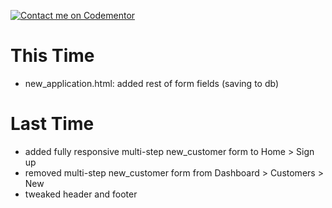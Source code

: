 [![Contact me on Codementor](https://www.codementor.io/m-badges/boonecabal/im-a-cm-b.svg)](https://www.codementor.io/@boonecabal?refer=badge)

# This Time

* new_application.html: added rest of form fields (saving to db)
# Last Time

* added fully responsive multi-step new_customer form to Home > Sign up
* removed multi-step new_customer form from Dashboard > Customers > New
* tweaked header and footer